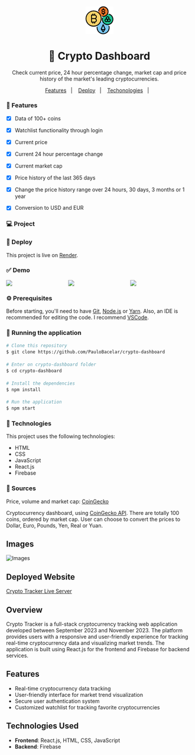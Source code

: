 <h4 align="center">
  <img src="https://github.com/kwagley0/crypto-dashboard/blob/main/public/logo.png" alt="logo" height="75"/>
</h4>

<h1 align="center">
    🚀 Crypto Dashboard
</h1>

<p align="center">Check current price, 24 hour percentage change, market cap and price history of the market's leading cryptocurrencies.</p>

<p align="center">
  <a href="#-features">Features</a>&nbsp;&nbsp;&nbsp;|&nbsp;&nbsp;&nbsp;
  <a href="#-deploy">Deploy</a>&nbsp;&nbsp;&nbsp;|&nbsp;&nbsp;&nbsp;
  <a href="#-technologies">Techonologies</a>&nbsp;&nbsp;&nbsp;|&nbsp;&nbsp;&nbsp;
</p>


### 📎 Features 

- [x] Data of 100+ coins
- [x] Watchlist functionality through login
- [x] Current price
- [x] Current 24 hour percentage change
- [x] Current market cap
- [x] Price history of the last 365 days
- [x] Change the price history range over 24 hours, 30 days, 3 months or 1 year
- [x] Conversion to USD and EUR


### 💻 Project

### 🚀 Deploy 

This project is live on [Render](https://crypto-tracker-h2rw.onrender.com/).

### ✅ Demo
<div style="display: flex;">
<img src="https://github.com/kwagley0/crypto-dashboard/assets/121137026/0b275b2b-dac5-489f-811d-4bb61deede99" width="550px" />
<img src="https://github.com/kwagley0/crypto-dashboard/assets/121137026/0d54a25e-02e1-4a26-b1cf-255d6331cf31" width="550px" />  
<img src="https://github.com/kwagley0/crypto-dashboard/assets/121137026/d9e0f488-4490-4bc1-962d-05b9ba3c21a5" width="550px"/>
  
</div>

### ⚙ Prerequisites

Before starting, you'll need to have [Git](https://git-scm.com), [Node.js](https://nodejs.org/en/) or [Yarn](https://yarnpkg.com/).
Also, an IDE is recommended for editing the code. I recommend [VSCode](https://code.visualstudio.com/).

### 📗 Running the application

```bash
# Clone this repository
$ git clone https://github.com/PauloBacelar/crypto-dashboard

# Enter on crypto-dashboard folder
$ cd crypto-dashboard

# Install the dependencies
$ npm install

# Run the application
$ npm start
```

### 🚀 Technologies

This project uses the following technologies:

- HTML
- CSS
- JavaScript
- React.js
- Firebase

### 🧐 Sources

<p>Price, volume and market cap: <a href="https://www.coingecko.com/en/api">CoinGecko</a></p>
Cryptocurrency dashboard, using <a href="https://www.coingecko.com/en/api">CoinGecko API</a>. There are totally 100 coins, ordered by market cap. User can choose to convert the prices to Dollar, Euro, Pounds, Yen, Real or Yuan.


## Images
![Images](images/crypto_tracker_logo.png)

## Deployed Website
[Crypto Tracker Live Server](https://crypto-tracker-h2rw.onrender.com/)

## Overview

Crypto Tracker is a full-stack cryptocurrency tracking web application developed between September 2023 and November 2023. The platform provides users with a responsive and user-friendly experience for tracking real-time cryptocurrency data and visualizing market trends. The application is built using React.js for the frontend and Firebase for backend services.

## Features

- Real-time cryptocurrency data tracking
- User-friendly interface for market trend visualization
- Secure user authentication system
- Customized watchlist for tracking favorite cryptocurrencies

## Technologies Used

- **Frontend**: React.js, HTML, CSS, JavaScript
- **Backend**: Firebase

